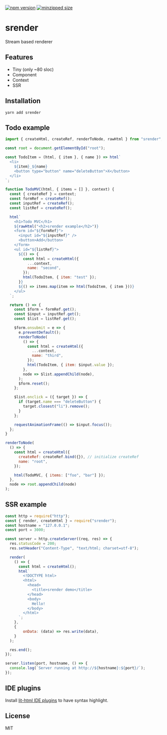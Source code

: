 [![npm version](https://img.shields.io/npm/v/srender.svg?style=flat-square)](https://www.npmjs.com/package/srender)
[![minzipped size](https://img.shields.io/bundlephobia/minzip/srender.svg)](https://bundlephobia.com/result?p=srender@0.0.1)

# srender
Stream based renderer

## Features
- Tiny (only ~80 sloc)
- Component
- Context
- SSR

## Installation
```
yarn add srender
```

## Todo example
```javascript
import { createHtml, createRef, renderToNode, rawHtml } from "srender";

const root = document.getElementById("root");

const TodoItem = (html, { item }, { name }) => html`
  <li>
    ${item}_${name}
    <button type="button" name="deleteButton">X</button>
  </li>
`;

function TodoMVC(html, { items = [] }, context) {
  const { createRef } = context;
  const formRef = createRef();
  const inputRef = createRef();
  const listRef = createRef();

  html`
    <h1>Todo MVC</h1>
    ${rawHtml("<h2>srender example</h2>")}
    <form id="${formRef}">
      <input id="${inputRef}" />
      <button>Add</button>
    </form>
    <ul id="${listRef}">
      ${() => {
        const html = createHtml({
          ...context,
          name: "second",
        });
        html(TodoItem, { item: "test" });
      }}
      ${() => items.map(item => html(TodoItem, { item }))}
    </ul>
  `;

  return () => {
    const $form = formRef.get();
    const $input = inputRef.get();
    const $list = listRef.get();

    $form.onsubmit = e => {
      e.preventDefault();
      renderToNode(
        () => {
          const html = createHtml({
            ...context,
            name: "third",
          });
          html(TodoItem, { item: $input.value });
        },
        node => $list.appendChild(node),
      );
      $form.reset();
    };

    $list.onclick = ({ target }) => {
      if (target.name === "deleteButton") {
        target.closest("li").remove();
      }
    };

    requestAnimationFrame(() => $input.focus());
  };
}

renderToNode(
  () => {
    const html = createHtml({
      createRef: createRef.bind({}), // initialize createRef
      name: "root",
    });

    html(TodoMVC, { items: ["foo", "bar"] });
  },
  node => root.appendChild(node)
);
```

## SSR example
```javascript
const http = require("http");
const { render, createHtml } = require("srender");
const hostname = "127.0.0.1";
const port = 3000;

const server = http.createServer((req, res) => {
  res.statusCode = 200;
  res.setHeader("Content-Type", "text/html; charset=utf-8");

  render(
    () => {
      const html = createHtml();
      html`
        <!DOCTYPE html>
        <html>
          <head>
            <title>srender demo</title>
          </head>
          <body>
            Hello!
          </body>
        </html>
      `;
    },
    {
        onData: (data) => res.write(data),
    }
  );

  res.end();
});

server.listen(port, hostname, () => {
  console.log(`Server running at http://${hostname}:${port}/`);
});
```

## IDE plugins
Install [lit-html IDE plugins](https://lit-html.polymer-project.org/guide/tools#ide-plugins) to have syntax highlight.

## License
MIT
